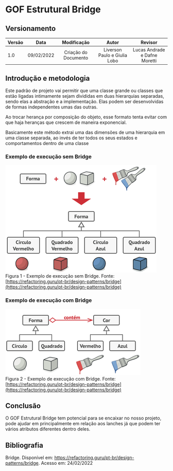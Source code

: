 # GOF Estrutural Bridge

## Versionamento

| Versão | Data       | Modificação          | Autor                        |Revisor|
| ------ | :--------: | :------------------: | :--------------------------: | :---: |
| 1.0    | 09/02/2022 | Criação do Documento | Liverson Paulo e Giulia Lobo | Lucas Andrade e Dafne Moretti |

## Introdução e metodologia

Este padrão de projeto vai permitir que uma classe grande ou classes que estão ligadas intimamente sejam divididas em duas hierarquias separadas, sendo elas a abstração e a implementação. Elas podem ser  desenvolvidas de formas independentes umas das outras.

Ao trocar herança por composição do objeto, esse formato tenta evitar com que haja heranças que crescem de maneira exponencial.

Basicamente este método extrai uma das dimensões de uma hierarquia em uma classe separada, ao invés de ter todos os seus estados e comportamentos dentro de uma classe

### Exemplo de execução sem Bridge

![](../../assets/images/bridgept1.png)
</br> Figura 1 - Exemplo de execução sem Bridge. Fonte: [https://refactoring.guru/pt-br/design-patterns/bridge](https://refactoring.guru/pt-br/design-patterns/bridge)


### Exemplo de execução com Bridge

![](../../assets/images/bridgept2.png)
</br> Figura 2 - Exemplo de execução com Bridge. Fonte: [https://refactoring.guru/pt-br/design-patterns/bridge](https://refactoring.guru/pt-br/design-patterns/bridge)

## Conclusão

O GOF Estrutural Bridge tem potencial para se encaixar no nosso projeto, pode ajudar em principalmente em relação aos lanches já que podem ter vários atributos diferentes dentro deles.

## Bibliografia

Bridge. Disponível em: https://refactoring.guru/pt-br/design-patterns/bridge. Acesso em: 24/02/2022